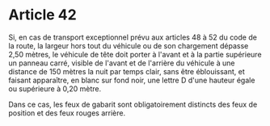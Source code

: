 # Article 42

Si, en cas de transport exceptionnel prévu aux articles 48 à 52 du code de la route, la largeur hors tout du véhicule ou de son chargement dépasse 2,50 mètres, le véhicule de tête doit porter à l'avant et à la partie supérieure un panneau carré, visible de l'avant et de l'arrière du véhicule à une distance de 150 mètres la nuit par temps clair, sans être éblouissant, et faisant apparaître, en blanc sur fond noir, une lettre D d'une hauteur égale ou supérieure à 0,20 mètre.

Dans ce cas, les feux de gabarit sont obligatoirement distincts des feux de position et des feux rouges arrière.
